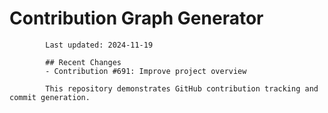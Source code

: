 # Contribution Graph Generator
            
            Last updated: 2024-11-19
            
            ## Recent Changes
            - Contribution #691: Improve project overview
            
            This repository demonstrates GitHub contribution tracking and commit generation.
        